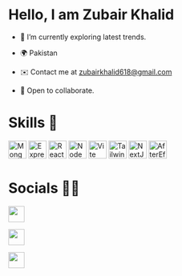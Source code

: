 

# Hello,  I am Zubair Khalid

- 🔭 I’m currently exploring latest trends.

- 🌍 Pakistan
- ✉️ Contact me at [zubairkhalid618@gmail.com](mailto:zubairkhalid618@gmail.com)
-  🤝 Open to collaborate.

# Skills 💪

<p align="left">



<img src="https://raw.githubusercontent.com/danielcranney/readme-generator/main/public/icons/skills/mongodb-colored.svg" width="36" height="36" alt="MongoDB" />

<img src="https://raw.githubusercontent.com/danielcranney/readme-generator/main/public/icons/skills/express-colored.svg" width="36" height="36" alt="Express" />

<img src="https://raw.githubusercontent.com/danielcranney/readme-generator/main/public/icons/skills/react-colored.svg" width="36" height="36" alt="React" />

<img src="https://raw.githubusercontent.com/danielcranney/readme-generator/main/public/icons/skills/nodejs-colored.svg" width="36" height="36" alt="NodeJS" />

<img src="https://raw.githubusercontent.com/danielcranney/readme-generator/main/public/icons/skills/vite-colored.svg" width="36" height="36" alt="Vite" />

<img src="https://raw.githubusercontent.com/danielcranney/readme-generator/main/public/icons/skills/tailwindcss-colored.svg" width="36" height="36" alt="TailwindCSS" />

<img src="https://raw.githubusercontent.com/danielcranney/readme-generator/main/public/icons/skills/nextjs-colored.svg" width="36" height="36" alt="NextJs" />


<img src="https://raw.githubusercontent.com/danielcranney/readme-generator/main/public/icons/skills/aftereffects-colored.svg" width="36" height="36" alt="AfterEffects" />



</p>

# Socials 🤳🏻

<p align="left"> 

<a href="https://www.github.com/zubairkhalid618" target="_blank" rel="noreferrer"><img src="https://raw.githubusercontent.com/danielcranney/readme-generator/main/public/icons/socials/github.svg" width="32" height="32" /></a>

<a href="https://pk.linkedin.com/in/z-zubairkhalid" target="_blank" rel="noreferrer"><img src="https://raw.githubusercontent.com/danielcranney/readme-generator/main/public/icons/socials/linkedin.svg" width="32" height="32" /></a>

<a href="https://www.facebook.com/z.zubairkhalid" target="_blank" rel="noreferrer"><img src="https://raw.githubusercontent.com/danielcranney/readme-generator/main/public/icons/socials/facebook.svg" width="32" height="32" /></a>


</p>

